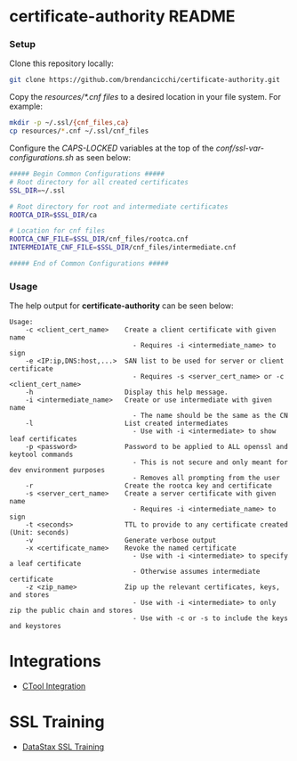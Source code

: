 # certificate-authority README

### Setup

Clone this repository locally:

```bash
git clone https://github.com/brendancicchi/certificate-authority.git
```

Copy the _resources/*.cnf files_ to a desired location in your file system. For example:

```bash
mkdir -p ~/.ssl/{cnf_files,ca}
cp resources/*.cnf ~/.ssl/cnf_files
```

Configure the _CAPS-LOCKED_ variables at the top of the _conf/ssl-var-configurations.sh_ as seen below:

```bash
##### Begin Common Configurations #####
# Root directory for all created certificates
SSL_DIR=~/.ssl

# Root directory for root and intermediate certificates
ROOTCA_DIR=$SSL_DIR/ca

# Location for cnf files
ROOTCA_CNF_FILE=$SSL_DIR/cnf_files/rootca.cnf
INTERMEDIATE_CNF_FILE=$SSL_DIR/cnf_files/intermediate.cnf

##### End of Common Configurations #####
```

### Usage
The help output for **certificate-authority** can be seen below:
```
Usage:
    -c <client_cert_name>    Create a client certificate with given name
                               - Requires -i <intermediate_name> to sign
    -e <IP:ip,DNS:host,...>  SAN list to be used for server or client certificate
                               - Requires -s <server_cert_name> or -c <client_cert_name>
    -h                       Display this help message.
    -i <intermediate_name>   Create or use intermediate with given name
                               - The name should be the same as the CN
    -l                       List created intermediates
                               - Use with -i <intermediate> to show leaf certificates
    -p <password>            Password to be applied to ALL openssl and keytool commands
                               - This is not secure and only meant for dev environment purposes
                               - Removes all prompting from the user
    -r                       Create the rootca key and certificate
    -s <server_cert_name>    Create a server certificate with given name
                               - Requires -i <intermediate_name> to sign
    -t <seconds>             TTL to provide to any certificate created (Unit: seconds)
    -v                       Generate verbose output
    -x <certificate_name>    Revoke the named certificate
                               - Use with -i <intermediate> to specify a leaf certificate
                               - Otherwise assumes intermediate certificate
    -z <zip_name>            Zip up the relevant certificates, keys, and stores
                               - Use with -i <intermediate> to only zip the public chain and stores
                               - Use with -c or -s to include the keys and keystores
```

# Integrations

* [CTool Integration](integrations/README.md#ctool-integration)

# SSL Training

* [DataStax SSL Training](datastax-training/README.md)
